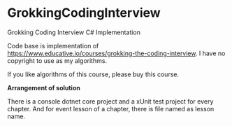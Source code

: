 # GrokkingCodingInterview
Grokking Coding Interview C# Implementation

Code base is implementation of https://www.educative.io/courses/grokking-the-coding-interview. I have no copyright to use as my algorithms.

If you like algorithms of this course, please buy this course.


**Arrangement of solution**

There is a console dotnet core project and a xUnit test project for every chapter. And for event lesson of a chapter, there is file named as lesson name.
